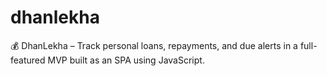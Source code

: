 # dhanlekha
💰 DhanLekha – Track personal loans, repayments, and due alerts in a full-featured MVP built as an SPA using JavaScript.
